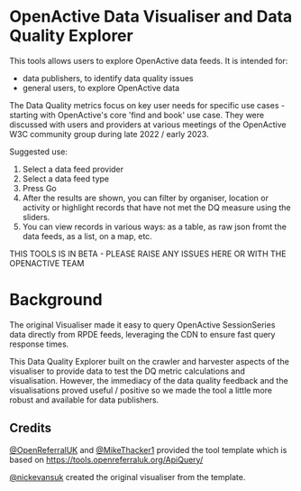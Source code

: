 # OpenActive Data Visualiser and Data Quality Explorer

This tools allows users to explore OpenActive data feeds. It is intended for:
- data publishers, to identify data quality issues
- general users, to explore OpenActive data 

The Data Quality metrics focus on key user needs for specific use cases - starting with OpenActive's core 'find and book' use case. They were discussed with users and providers at various meetings of the OpenActive W3C community group during late 2022 / early 2023.

Suggested use:
1. Select a data feed provider
2. Select a data feed type
3. Press Go
4. After the results are shown, you can filter by organiser, location or activity or highlight records that have not met the DQ measure using the sliders.
5. You can view records in various ways: as a table, as raw json fromt the data feeds, as a list, on a map, etc.

THIS TOOLS IS IN BETA - PLEASE RAISE ANY ISSUES HERE OR WITH THE OPENACTIVE TEAM

# Background

The original Visualiser made it easy to query OpenActive SessionSeries data directly from RPDE feeds, leveraging the CDN to ensure fast query response times.

This Data Quality Explorer built on the crawler and harvester aspects of the visualiser to provide data to test the DQ metric calculations and visualisation. However, the immediacy of the data quality feedback and the visualisations proved useful / positive so we made the tool a little more robust and available for data publishers.


## Credits

[@OpenReferralUK](https://github.com/OpenReferralUK/) and [@MikeThacker1](https://github.com/MikeThacker1) provided the tool template which is based on https://tools.openreferraluk.org/ApiQuery/

[@nickevansuk](https://github.com/nickevansuk/) created the original visualiser from the template.
